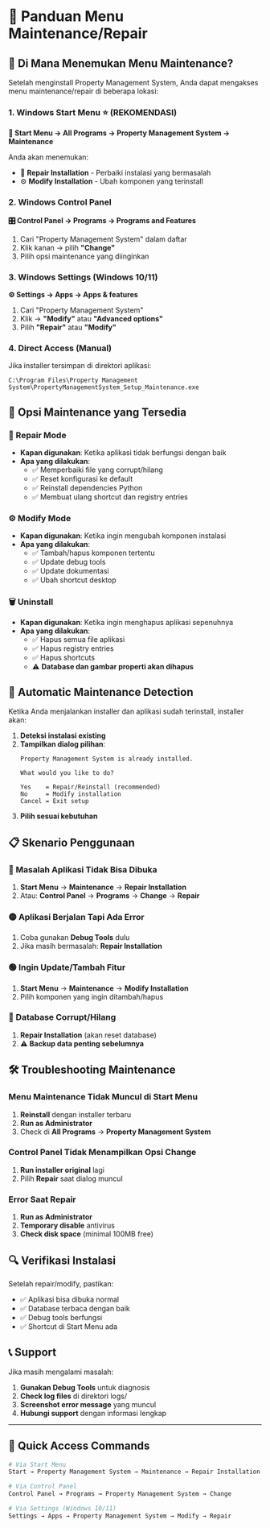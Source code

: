 # 🔧 Panduan Menu Maintenance/Repair

## 📍 **Di Mana Menemukan Menu Maintenance?**

Setelah menginstall Property Management System, Anda dapat mengakses menu maintenance/repair di beberapa lokasi:

### **1. Windows Start Menu** ⭐ **(REKOMENDASI)**

**📂 Start Menu → All Programs → Property Management System → Maintenance**

Anda akan menemukan:
- 🔧 **Repair Installation** - Perbaiki instalasi yang bermasalah
- ⚙️ **Modify Installation** - Ubah komponen yang terinstall

### **2. Windows Control Panel**

**🎛️ Control Panel → Programs → Programs and Features**
1. Cari "Property Management System" dalam daftar
2. Klik kanan → pilih **"Change"**
3. Pilih opsi maintenance yang diinginkan

### **3. Windows Settings (Windows 10/11)**

**⚙️ Settings → Apps → Apps & features**
1. Cari "Property Management System"
2. Klik → **"Modify"** atau **"Advanced options"**
3. Pilih **"Repair"** atau **"Modify"**

### **4. Direct Access (Manual)**

Jika installer tersimpan di direktori aplikasi:
```
C:\Program Files\Property Management System\PropertyManagementSystem_Setup_Maintenance.exe
```

## 🎯 **Opsi Maintenance yang Tersedia**

### **🔧 Repair Mode**
- **Kapan digunakan**: Ketika aplikasi tidak berfungsi dengan baik
- **Apa yang dilakukan**:
  - ✅ Memperbaiki file yang corrupt/hilang
  - ✅ Reset konfigurasi ke default
  - ✅ Reinstall dependencies Python
  - ✅ Membuat ulang shortcut dan registry entries

### **⚙️ Modify Mode**
- **Kapan digunakan**: Ketika ingin mengubah komponen instalasi
- **Apa yang dilakukan**:
  - ✅ Tambah/hapus komponen tertentu
  - ✅ Update debug tools
  - ✅ Update dokumentasi
  - ✅ Ubah shortcut desktop

### **🗑️ Uninstall**
- **Kapan digunakan**: Ketika ingin menghapus aplikasi sepenuhnya
- **Apa yang dilakukan**:
  - ✅ Hapus semua file aplikasi
  - ✅ Hapus registry entries
  - ✅ Hapus shortcuts
  - ⚠️ **Database dan gambar properti akan dihapus**

## 🚨 **Automatic Maintenance Detection**

Ketika Anda menjalankan installer dan aplikasi sudah terinstall, installer akan:

1. **Deteksi instalasi existing**
2. **Tampilkan dialog pilihan**:
   ```
   Property Management System is already installed.
   
   What would you like to do?
   
   Yes    = Repair/Reinstall (recommended)
   No     = Modify installation  
   Cancel = Exit setup
   ```
3. **Pilih sesuai kebutuhan**

## 📋 **Skenario Penggunaan**

### **🔴 Masalah Aplikasi Tidak Bisa Dibuka**
1. **Start Menu** → **Maintenance** → **Repair Installation**
2. Atau: **Control Panel** → **Programs** → **Change** → **Repair**

### **🟡 Aplikasi Berjalan Tapi Ada Error**
1. Coba gunakan **Debug Tools** dulu
2. Jika masih bermasalah: **Repair Installation**

### **🟢 Ingin Update/Tambah Fitur**
1. **Start Menu** → **Maintenance** → **Modify Installation**
2. Pilih komponen yang ingin ditambah/hapus

### **🔵 Database Corrupt/Hilang**
1. **Repair Installation** (akan reset database)
2. ⚠️ **Backup data penting sebelumnya**

## 🛠️ **Troubleshooting Maintenance**

### **Menu Maintenance Tidak Muncul di Start Menu**
1. **Reinstall** dengan installer terbaru
2. **Run as Administrator**
3. Check di **All Programs** → **Property Management System**

### **Control Panel Tidak Menampilkan Opsi Change**
1. **Run installer original** lagi
2. Pilih **Repair** saat dialog muncul

### **Error Saat Repair**
1. **Run as Administrator**
2. **Temporary disable** antivirus
3. **Check disk space** (minimal 100MB free)

## 🔍 **Verifikasi Instalasi**

Setelah repair/modify, pastikan:
- ✅ Aplikasi bisa dibuka normal
- ✅ Database terbaca dengan baik
- ✅ Debug tools berfungsi
- ✅ Shortcut di Start Menu ada

## 📞 **Support**

Jika masih mengalami masalah:
1. **Gunakan Debug Tools** untuk diagnosis
2. **Check log files** di direktori logs/
3. **Screenshot error message** yang muncul
4. **Hubungi support** dengan informasi lengkap

---

## 🎯 **Quick Access Commands**

```bash
# Via Start Menu
Start → Property Management System → Maintenance → Repair Installation

# Via Control Panel  
Control Panel → Programs → Property Management System → Change

# Via Settings (Windows 10/11)
Settings → Apps → Property Management System → Modify → Repair
``` 